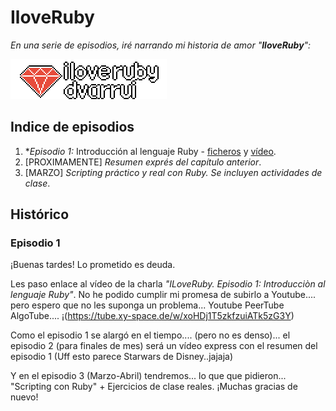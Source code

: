 
# IloveRuby

_En una serie de episodios, iré narrando mi historia de amor "**IloveRuby**":_

![](images/logo.png)

## Indice de episodios

1. **Episodio 1:* Introducción al lenguaje Ruby - [ficheros](episode/01.introduccion/) y [vídeo](https://tube.xy-space.de/w/xoHDj1T5zkfzuiATk5zG3Y).
2. [PROXIMAMENTE] _Resumen exprés del capítulo anterior_.
3. [MARZO] _Scripting práctico y real con Ruby. Se incluyen actividades de clase_.

## Histórico

### Episodio 1

¡Buenas tardes! Lo prometido es deuda.

Les paso enlace al vídeo de la charla _"ILoveRuby. Episodio 1: Introducciòn al lenguaje Ruby"_. No he podido cumplir mi promesa de subirlo a Youtube.... pero espero que no les suponga un problema... Youtube PeerTube AlgoTube.... ¡(https://tube.xy-space.de/w/xoHDj1T5zkfzuiATk5zG3Y)

Como el episodio 1 se alargó en el tiempo.... (pero no es denso)... el episodio 2 (para finales de mes) será un vídeo express con el resumen del episodio 1 (Uff esto parece Starwars de Disney..jajaja)

Y en el episodio 3 (Marzo-Abril) tendremos... lo que que pidieron... "Scripting con Ruby" + Ejercicios de clase reales. ¡Muchas gracias de nuevo!
